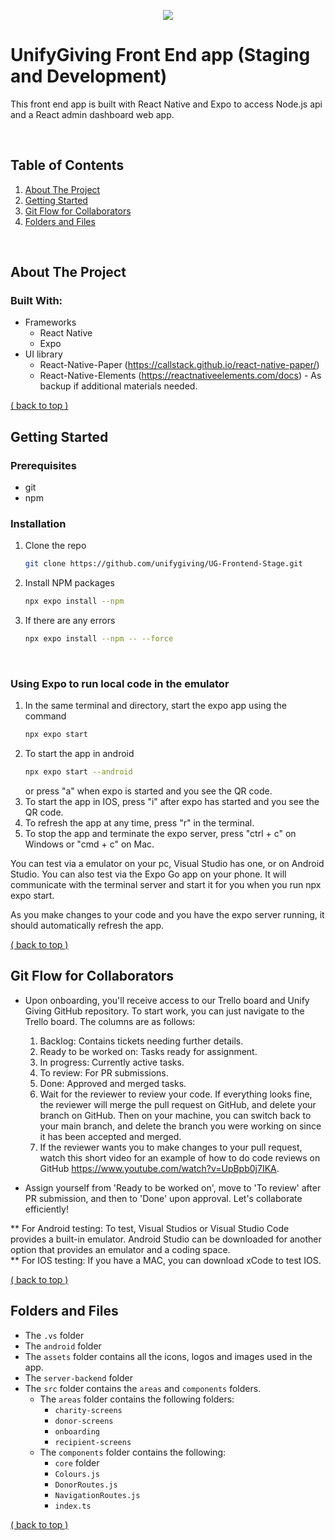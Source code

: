 <p align="center">
<img src="https://unifygiving.com/wp-content/uploads/2024/04/logo.svg" />
</p>

# UnifyGiving Front End app (Staging and Development)

<p>This front end app is built with React Native and Expo to access Node.js api and a React admin dashboard web app.</p>
<br />

<!-- TABLE OF CONTENTS -->

## Table of Contents
<ol>
    <li><a href="#about-the-project">About The Project</a></li>
    <li><a href="#getting-started">Getting Started</a></li>
    <li><a href="#git-flow-for-collaborators">Git Flow for Collaborators</a></li>
    <li><a href="#folders-and-files">Folders and Files</a></li>
</ol>
<br />

<!-- ABOUT THE PROJECT -->

## About The Project

### Built With:

  * Frameworks
    * React Native
    * Expo
  * UI library
    * React-Native-Paper (https://callstack.github.io/react-native-paper/)
    * React-Native-Elements (https://reactnativeelements.com/docs) - As backup if additional materials needed.


<a href="#unifygiving-v1-front-end-app">( back to top )</a>

<!-- GETTING STARTED -->

## Getting Started

### Prerequisites

- git
- npm

<!-- INSTALLATION & SETUP -->

### Installation

1. Clone the repo
   ```sh
   git clone https://github.com/unifygiving/UG-Frontend-Stage.git
   ```
2. Install NPM packages
   ```sh
   npx expo install --npm
   ```
3. If there are any errors
   ```sh
   npx expo install --npm -- --force
   ```
   <br />

### Using Expo to run local code in the emulator
   
1. In the same terminal and directory, start the expo app using the command
   ```sh
   npx expo start
   ```
2. To start the app in android
   ```sh
   npx expo start --android
   ```
   or press "a" when expo is started and you see the QR code.
3. To start the app in IOS, press "i" after expo has started and you see the QR code.
4.  To refresh the app at any time, press "r" in the terminal.
5.  To stop the app and terminate the expo server, press "ctrl + c" on Windows or "cmd + c" on Mac.

You can test via a emulator on your pc, Visual Studio has one, or on Android Studio.
You can also test via the Expo Go app on your phone. It will communicate with the terminal server and start it for you when you run npx expo start.

As you make changes to your code and you have the expo server running, it should automatically refresh the app. 
   
<a href="#unifygiving-v1-front-end-app">( back to top )</a>

## Git Flow for Collaborators

- Upon onboarding, you'll receive access to our Trello board and Unify Giving GitHub repository. To start work, you can just navigate to the Trello board. The columns are as follows:
      <br/>
      
  1. Backlog: Contains tickets needing further details.
  2. Ready to be worked on: Tasks ready for assignment.
  3. In progress: Currently active tasks.
  4. To review: For PR submissions.
  5. Done: Approved and merged tasks.
  6. Wait for the reviewer to review your code. If everything looks fine, the reviewer will merge the pull request on GitHub, and delete your branch on GitHub. Then on your machine, you can switch back to your main branch, and delete the branch you were working on since it has been accepted and merged.
  7. If the reviewer wants you to make changes to your pull request, watch this short video for an example of how to do code reviews on GitHub https://www.youtube.com/watch?v=UpBpb0j7IKA.
     <br/>
     
- Assign yourself from 'Ready to be worked on', move to 'To review' after PR submission, and then to 'Done' upon approval. Let's collaborate efficiently! 
    <br/>
    
** For Android testing: To test, Visual Studios or Visual Studio Code provides a built-in emulator. Android Studio can be downloaded for another option that provides an emulator and a coding space.<br/>
** For IOS testing: If you have a MAC, you can download xCode to test IOS. 

<a href="#unifygiving-v1-front-end-app">( back to top )</a>

## Folders and Files
* The `.vs` folder
* The `android` folder
* The `assets` folder contains all the icons, logos and images used in the app.
* The `server-backend` folder
* The `src` folder contains the `areas` and `components` folders.
  * The `areas` folder contains the following folders:
    * `charity-screens`
    * `donor-screens`
    * `onboarding`
    * `recipient-screens`
  * The `components` folder contains the following:
    * `core` folder
    * `Colours.js`
    * `DonorRoutes.js`
    * `NavigationRoutes.js`
    * `index.ts`  

<a href="#unifygiving-v1-front-end-app">( back to top )</a>

